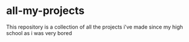 # all-my-projects
This repository is a collection of all the projects i've made since my high school as i was very bored 
